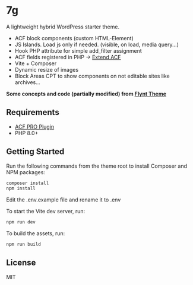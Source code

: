 # 7g

A lightweight hybrid WordPress starter theme.

- ACF block components (custom HTML-Element)
- JS Islands. Load js only if needed. (visible, on load, media query...)
- Hook PHP attribute for simple add_filter assignment
- ACF fields registered in PHP -> [Extend ACF](https://github.com/vinkla/extended-acf)
- Vite + Composer
- Dynamic resize of images
- Block Areas CPT to show components on not editable sites like archives...

**Some concepts and code (partially modified) from [Flynt Theme](https://github.com/flyntwp/flynt)**

## Requirements
- [ACF PRO Plugin](https://www.advancedcustomfields.com/pro/)
- PHP 8.0+

## Getting Started

Run the following commands from the theme root to install Composer and NPM packages:
```bash
composer install
npm install
```

Edit the .env.example file and rename it to .env

To start the Vite dev server, run:
```bash
npm run dev
```

To build the assets, run:
```bash
npm run build
```

## License
MIT